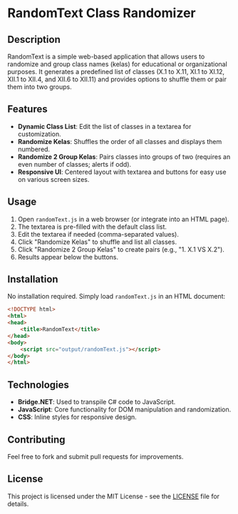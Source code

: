 # RandomText Class Randomizer

## Description
RandomText is a simple web-based application that allows users to randomize and group class names (kelas) for educational or organizational purposes. It generates a predefined list of classes (X.1 to X.11, XI.1 to XI.12, XII.1 to XII.4, and XII.6 to XII.11) and provides options to shuffle them or pair them into two groups.

## Features
- **Dynamic Class List**: Edit the list of classes in a textarea for customization.
- **Randomize Kelas**: Shuffles the order of all classes and displays them numbered.
- **Randomize 2 Group Kelas**: Pairs classes into groups of two (requires an even number of classes; alerts if odd).
- **Responsive UI**: Centered layout with textarea and buttons for easy use on various screen sizes.

## Usage
1. Open `randomText.js` in a web browser (or integrate into an HTML page).
2. The textarea is pre-filled with the default class list.
3. Edit the textarea if needed (comma-separated values).
4. Click "Randomize Kelas" to shuffle and list all classes.
5. Click "Randomize 2 Group Kelas" to create pairs (e.g., "1. X.1 VS X.2").
6. Results appear below the buttons.

## Installation
No installation required. Simply load `randomText.js` in an HTML document:
```html
<!DOCTYPE html>
<html>
<head>
    <title>RandomText</title>
</head>
<body>
    <script src="output/randomText.js"></script>
</body>
</html>
```

## Technologies
- **Bridge.NET**: Used to transpile C# code to JavaScript.
- **JavaScript**: Core functionality for DOM manipulation and randomization.
- **CSS**: Inline styles for responsive design.

## Contributing
Feel free to fork and submit pull requests for improvements.

## License
This project is licensed under the MIT License - see the [LICENSE](LICENSE) file for details.
